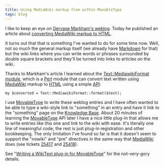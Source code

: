 ```yaml
---
title: Using MediaWiki markup from within MovableType
tags: blog
---
```


I like to keep an eye on [Gervase Markham's weblog](http://weblogs.mozillazine.org/gerv/). Today he published an article about [converting MediaWiki markup to HTML](http://weblogs.mozillazine.org/gerv/archives/2007/03/mediawiki2html.html).

It turns out that that is something I've wanted to do for some time now. Well, not so much the general markup itself (we already have [Markdown](http://typechecked.net/wiki/Markdown) for that) but the wiki links where you can write words or phrases surrounded by double square brackets and they'll be turned into links to articles on the wiki.

Thanks to Markham's article I learned about the [Text::MediawikiFormat module](http://search.cpan.org/~dprice/Text-MediawikiFormat-0.05/lib/Text/MediawikiFormat.pm), which is a [Perl](http://typechecked.net/wiki/Perl) module that can convert text written using [MediaWiki](http://typechecked.net/wiki/MediaWiki) markup to [HTML](http://typechecked.net/wiki/HTML) using a simple [API](http://typechecked.net/wiki/API):

    my $converted = Text::MediawikiFormat::format($text);

I use [MovableType](http://typechecked.net/wiki/MovableType) to write these weblog entries and I have often wanted to be able to type a wiki-style link to "something" in an entry and have it link to the "something" page on the [Knowledge Base](http://typechecked.net/wiki/Knowledge%20Base). About 20 minutes of learning the [MovableType](http://typechecked.net/wiki/MovableType) API later I have a nice little plug-in that allows me to write entries like this one and link to the wiki with ease. It's literally one line of meaningful code; the rest is just plug-in registration and other bookkeeping. The only limitation I've found so far is that it doesn't seem to support the "nowiki" and "pre" directives in the same way that [MediaWiki](http://typechecked.net/wiki/MediaWiki) does (see tickets [25417](http://rt.cpan.org/Ticket/Display.html?id=25417) and [25418](http://rt.cpan.org/Ticket/Display.html?id=25418)).

See "[Writing a WikiText plug-in for MovableType](http://typechecked.net/wiki/Writing%20a%20WikiText%20plug-in%20for%20MovableType)" for the not-very-gory details.
